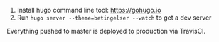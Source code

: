 1. Install hugo command line tool: https://gohugo.io
2. Run `hugo server --theme=betingelser --watch` to get a dev server

Everything pushed to master is deployed to production via TravisCI.
